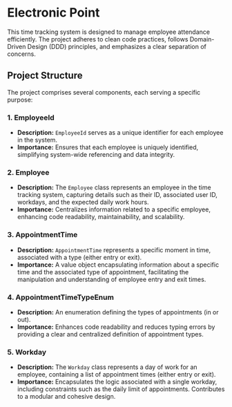 # Electronic Point

This time tracking system is designed to manage employee attendance efficiently. The project adheres to clean code practices, follows Domain-Driven Design (DDD) principles, and emphasizes a clear separation of concerns.

## Project Structure

The project comprises several components, each serving a specific purpose:

### 1. EmployeeId
- **Description:** `EmployeeId` serves as a unique identifier for each employee in the system.
- **Importance:** Ensures that each employee is uniquely identified, simplifying system-wide referencing and data integrity.

### 2. Employee
- **Description:** The `Employee` class represents an employee in the time tracking system, capturing details such as their ID, associated user ID, workdays, and the expected daily work hours.
- **Importance:** Centralizes information related to a specific employee, enhancing code readability, maintainability, and scalability.

### 3. AppointmentTime
- **Description:** `AppointmentTime` represents a specific moment in time, associated with a type (either entry or exit).
- **Importance:** A value object encapsulating information about a specific time and the associated type of appointment, facilitating the manipulation and understanding of employee entry and exit times.

### 4. AppointmentTimeTypeEnum
- **Description:** An enumeration defining the types of appointments (in or out).
- **Importance:** Enhances code readability and reduces typing errors by providing a clear and centralized definition of appointment types.

### 5. Workday
- **Description:** The `Workday` class represents a day of work for an employee, containing a list of appointment times (either entry or exit).
- **Importance:** Encapsulates the logic associated with a single workday, including constraints such as the daily limit of appointments. Contributes to a modular and cohesive design.

